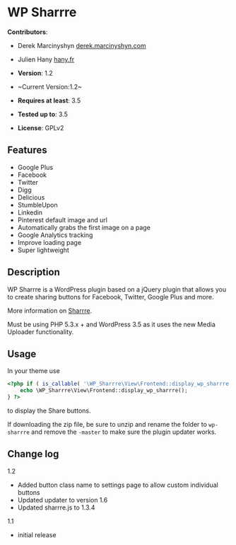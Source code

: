 # WP Sharrre

**Contributors**:

* Derek Marcinyshyn [derek.marcinyshyn.com](http://derek.marcinyshyn.com)
* Julien Hany [hany.fr](http://hany.fr)

* **Version**: 1.2
* ~Current Version:1.2~
* **Requires at least**: 3.5
* **Tested up to**: 3.5
* **License**: GPLv2

Features
--------

* Google Plus
* Facebook
* Twitter
* Digg
* Delicious
* StumbleUpon
* Linkedin
* Pinterest default image and url
* Automatically grabs the first image on a page
* Google Analytics tracking
* Improve loading page
* Super lightweight

Description
-----------

WP Sharrre is a WordPress plugin based on a jQuery plugin that allows you to create sharing buttons for Facebook, Twitter, Google Plus and more.

More information on [Sharrre](http://sharrre.com/).

Must be using PHP 5.3.x + and WordPress 3.5 as it uses the new Media Uploader functionality.

Usage
-----

In your theme use

```php
<?php if ( is_callable( '\WP_Sharrre\View\Frontend::display_wp_sharrre' ) ) {
    echo \WP_Sharrre\View\Frontend::display_wp_sharrre();
} ?>
```

to display the Share buttons.

If downloading the zip file, be sure to unzip and rename the folder to ``` wp-sharrre ``` and remove the ``` -master ``` to make sure the plugin updater works.

Change log
----------

1.2

* Added button class name to settings page to allow custom individual buttons
* Updated updater to version 1.6
* Updated sharrre.js to 1.3.4

1.1

* initial release